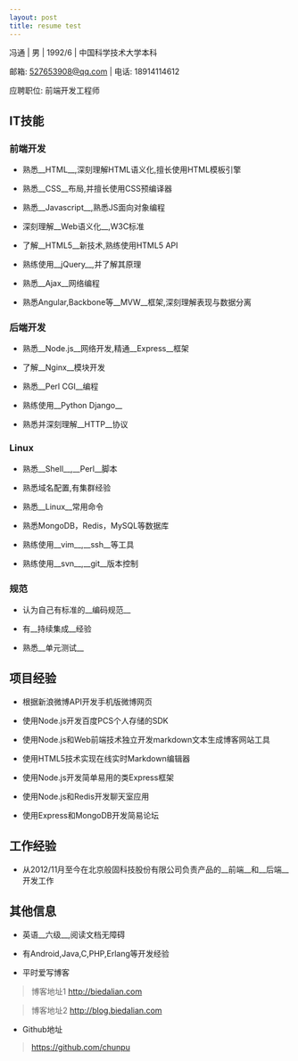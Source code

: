 ```yaml
---
layout: post
title: resume test
---
```


冯通 | 男 | 1992/6 | 中国科学技术大学本科

邮箱: 527653908@qq.com | 电话: 18914114612

应聘职位: 前端开发工程师

IT技能
---

### 前端开发

- 熟悉__HTML__,深刻理解HTML语义化,擅长使用HTML模板引擎

- 熟悉__CSS__布局,并擅长使用CSS预编译器

- 熟悉__Javascript__,熟悉JS面向对象编程

- 深刻理解__Web语义化__,W3C标准

- 了解__HTML5__新技术,熟练使用HTML5 API

- 熟练使用__jQuery__,并了解其原理

- 熟悉__Ajax__网络编程

- 熟悉Angular,Backbone等__MVW__框架,深刻理解表现与数据分离


### 后端开发

- 熟悉__Node.js__网络开发,精通__Express__框架

- 了解__Nginx__模块开发

- 熟悉__Perl CGI__编程

- 熟练使用__Python Django__

- 熟悉并深刻理解__HTTP__协议


### Linux

- 熟悉__Shell__,__Perl__脚本

- 熟悉域名配置,有集群经验

- 熟悉__Linux__常用命令

- 熟悉MongoDB，Redis，MySQL等数据库

- 熟练使用__vim__,__ssh__等工具

- 熟练使用__svn__,__git__版本控制


### 规范

- 认为自己有标准的__编码规范__

- 有__持续集成__经验

- 熟悉__单元测试__


项目经验
---

- 根据新浪微博API开发手机版微博网页

- 使用Node.js开发百度PCS个人存储的SDK

- 使用Node.js和Web前端技术独立开发markdown文本生成博客网站工具

- 使用HTML5技术实现在线实时Markdown编辑器

- 使用Node.js开发简单易用的类Express框架

- 使用Node.js和Redis开发聊天室应用

- 使用Express和MongoDB开发简易论坛



工作经验
---

- 从2012/11月至今在北京般固科技股份有限公司负责产品的__前端__和__后端__开发工作



其他信息
---

- 英语__六级__,阅读文档无障碍

- 有Android,Java,C,PHP,Erlang等开发经验

- 平时爱写博客

> 博客地址1 <http://biedalian.com>

> 博客地址2 <http://blog.biedalian.com>

- Github地址

> <https://github.com/chunpu>
